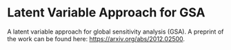 # Latent Variable Approach for GSA

A latent variable approach for global sensitivity analysis (GSA).
A preprint of the work can be found here: https://arxiv.org/abs/2012.02500.
